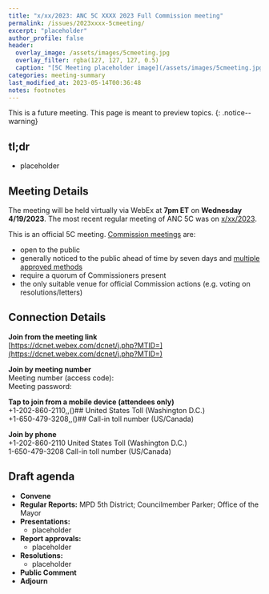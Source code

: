 ```yaml
---
title: "x/xx/2023: ANC 5C XXXX 2023 Full Commission meeting"
permalink: /issues/2023xxxx-5cmeeting/
excerpt: "placeholder"
author_profile: false
header:
  overlay_image: /assets/images/5cmeeting.jpg
  overlay_filter: rgba(127, 127, 127, 0.5)
  caption: "[5C Meeting placeholder image](/assets/images/5cmeeting.jpg)"
categories: meeting-summary
last_modified_at: 2023-05-14T00:36:48
notes: footnotes
---
```

This is a future meeting. This page is meant to preview topics.
{: .notice--warning}

## tl;dr
- placeholder

## Meeting Details
The meeting will be held virtually via WebEx at **7pm ET** on **Wednesday 4/19/2023**. The most recent regular meeting of ANC 5C was on [x/xx/2023](/issues/2023xxxx-5cmeeting/).

This is an official 5C meeting. [Commission meetings](https://code.dccouncil.gov/us/dc/council/code/sections/1-309.11#(b)(1)) are:
- open to the public
- generally noticed to the public ahead of time by seven days and [multiple approved methods](https://code.dccouncil.gov/us/dc/council/code/sections/1-309.11#(c))
- require a quorum of Commissioners present
- the only suitable venue for official Commission actions (e.g. voting on resolutions/letters)

## Connection Details
**Join from the meeting link**<br/>
[https://dcnet.webex.com/dcnet/j.php?MTID=](https://dcnet.webex.com/dcnet/j.php?MTID=)

**Join by meeting number**<br/>
Meeting number (access code): <br/>
Meeting password: 

**Tap to join from a mobile device (attendees only)**<br/>
+1-202-860-2110,,()## United States Toll (Washington D.C.)<br/>
+1-650-479-3208,,()## Call-in toll number (US/Canada)

**Join by phone**<br/>
+1-202-860-2110 United States Toll (Washington D.C.)<br/>
1-650-479-3208 Call-in toll number (US/Canada)

## Draft agenda
- **Convene**
- **Regular Reports:** MPD 5th District; Councilmember Parker; Office of the Mayor
- **Presentations:**
  - placeholder
- **Report approvals:**
  - placeholder
- **Resolutions:**
  - placeholder
- **Public Comment**
- **Adjourn**
